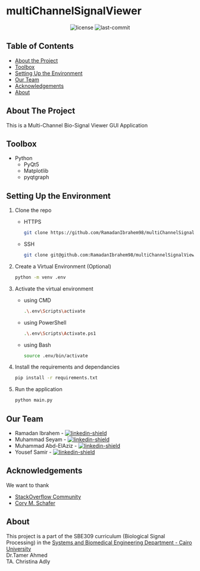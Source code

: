 # multiChannelSignalViewer

<p align="center">
  <img src="https://img.shields.io/github/license/RamadanIbrahem98/multiChannelSignalViewer?style=plastic&logo=appveyor&color=blue" alt="license" />
  <img src="https://img.shields.io/github/last-commit/RamadanIbrahem98/multiChannelSignalViewer?style=plastic&logo=appveyor" alt="last-commit" />
</p>

## Table of Contents

-   [About the Project](#about-the-project)
-   [Toolbox](#toolbox)
-   [Setting Up the Environment](#setting-up-the-environment)
-   [Our Team](#our-team)
-   [Acknowledgements](#acknowledgements)
-   [About](#about)

## About The Project

This is a Multi-Channel Bio-Signal Viewer GUI Application

## Toolbox

-   Python
    -   PyQt5
    -   Matplotlib
    -   pyqtgraph

## Setting Up the Environment

1. Clone the repo
    - HTTPS
        ```sh
        git clone https://github.com/RamadanIbrahem98/multiChannelSignalViewer.git
        ```
    - SSH
        ```sh
        git clone git@github.com:RamadanIbrahem98/multiChannelSignalViewer.git
        ```
1. Create a Virtual Environment (Optional)
    ```sh
    python -m venv .env
    ```
1. Activate the virtual environment

    - using CMD
        ```sh
        .\.env\Scripts\activate
        ```
    - using PowerShell
        ```sh
        .\.env\Scripts\Activate.ps1
        ```
    - using Bash
        ```sh
        source .env/bin/activate
        ```

1. Install the requirements and dependancies
    ```sh
    pip install -r requirements.txt
    ```
1. Run the application
    ```sh
    python main.py
    ```

## Our Team

-   Ramadan Ibrahem - [![linkedin-shield]](https://www.linkedin.com/in/ramadanibrahem/)
-   Muhammad Seyam - [![linkedin-shield]](https://www.linkedin.com/in/mohamed-seyam-91b3b81b7/)
-   Muhammad Abd-ElAziz - [![linkedin-shield]](https://www.linkedin.com/in/mohamed-ahmed-abdelaziz)
-   Yousef Samir - [![linkedin-shield]](https://www.linkedin.com/in/#)

## Acknowledgements

We want to thank

-   [StackOverflow Community](https://stackoverflow.com)
-   [Cory M. Schafer](https://www.youtube.com/user/schafer5)

## About

This project is a part of the SBE309 curriculum (Biological Signal Processing) in the [Systems and Biomedical Engineering Department - Cairo University](http://bmes.cufe.edu.eg/)\
Dr.Tamer Ahmed\
TA. Christina Adly

[linkedin-shield]: https://img.shields.io/badge/-LinkedIn-black.svg?style=flat-square&logo=linkedin&colorB=555
